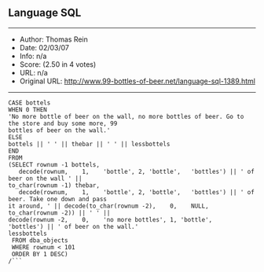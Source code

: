 
## Language SQL ##
---
- Author: Thomas Rein
- Date: 02/03/07
- Info: n/a
- Score:  (2.50 in 4 votes)
- URL: n/a
- Original URL: http://www.99-bottles-of-beer.net/language-sql-1389.html
---

```SELECT
CASE bottels
WHEN 0 THEN
'No more bottle of beer on the wall, no more bottles of beer. Go to the store and buy some more, 99
bottles of beer on the wall.'
ELSE
bottels || ' ' || thebar || ' ' || lessbottels
END
FROM
(SELECT rownum -1 bottels,
   decode(rownum,    1,    'bottle', 2, 'bottle',   'bottles') || ' of beer on the wall ' ||
to_char(rownum -1) thebar,
   decode(rownum,    1,    'bottle', 2, 'bottle',   'bottles') || ' of beer. Take one down and pass
it around, ' || decode(to_char(rownum -2),    0,    NULL,    to_char(rownum -2)) || ' ' ||
decode(rownum -2,    0,    'no more bottles', 1, 'bottle',   'bottles') || ' of beer on the wall.'
lessbottels
 FROM dba_objects
 WHERE rownum < 101
 ORDER BY 1 DESC)
/```